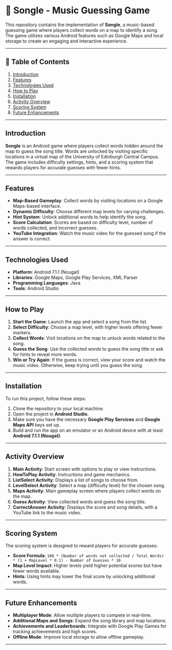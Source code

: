 # 🎵 Songle - Music Guessing Game

This repository contains the implementation of **Songle**, a music-based guessing game where players collect words on a map to identify a song. The game utilizes various Android features such as Google Maps and local storage to create an engaging and interactive experience.

---

## 📑 Table of Contents

1. [Introduction](#introduction)
2. [Features](#-features)
3. [Technologies Used](#-technologies-used)
4. [How to Play](#-how-to-play)
5. [Installation](#-installation)
6. [Activity Overview](#-activity-overview)
7. [Scoring System](#-scoring-system)
8. [Future Enhancements](#-future-enhancements)

---

## Introduction

**Songle** is an Android game where players collect words hidden around the map to guess the song title. Words are unlocked by visiting specific locations in a virtual map of the University of Edinburgh Central Campus. The game includes difficulty settings, hints, and a scoring system that rewards players for accurate guesses with fewer hints.

---

## Features

- **Map-Based Gameplay**: Collect words by visiting locations on a Google Maps-based interface.
- **Dynamic Difficulty**: Choose different map levels for varying challenges.
- **Hint System**: Unlock additional words to help identify the song.
- **Score Calculation**: Scores are based on difficulty level, number of words collected, and incorrect guesses.
- **YouTube Integration**: Watch the music video for the guessed song if the answer is correct.

---

## Technologies Used

- **Platform**: Android 7.1.1 (Nougat)
- **Libraries**: Google Maps, Google Play Services, XML Parser
- **Programming Languages**: Java
- **Tools**: Android Studio

---

## How to Play

1. **Start the Game**: Launch the app and select a song from the list.
2. **Select Difficulty**: Choose a map level, with higher levels offering fewer markers.
3. **Collect Words**: Visit locations on the map to unlock words related to the song.
4. **Guess the Song**: Use the collected words to guess the song title or ask for hints to reveal more words.
5. **Win or Try Again**: If the guess is correct, view your score and watch the music video. Otherwise, keep trying until you guess the song.

---

## Installation

To run this project, follow these steps:

1. Clone the repository to your local machine.
2. Open the project in **Android Studio**.
3. Make sure you have the necessary **Google Play Services** and **Google Maps API** keys set up.
4. Build and run the app on an emulator or an Android device with at least **Android 7.1.1 (Nougat)**.

---

## Activity Overview

1. **Main Activity**: Start screen with options to play or view instructions.
2. **HowToPlay Activity**: Instructions and game mechanics.
3. **ListSelect Activity**: Displays a list of songs to choose from.
4. **LevelSelect Activity**: Select a map (difficulty level) for the chosen song.
5. **Maps Activity**: Main gameplay screen where players collect words on the map.
6. **Guess Activity**: View collected words and guess the song title.
7. **CorrectAnswer Activity**: Displays the score and song details, with a YouTube link to the music video.

---

## Scoring System

The scoring system is designed to reward players for accurate guesses:

- **Score Formula**: `100 * (Number of words not collected / Total Words) * (1 + MapLevel * 0.1) - Number of Guesses * 10`
- **Map Level Impact**: Higher levels yield higher potential scores but have fewer words available.
- **Hints**: Using hints may lower the final score by unlocking additional words.

---

## Future Enhancements

- **Multiplayer Mode**: Allow multiple players to compete in real-time.
- **Additional Maps and Songs**: Expand the song library and map locations.
- **Achievements and Leaderboards**: Integrate with Google Play Games for tracking achievements and high scores.
- **Offline Mode**: Improve local storage to allow offline gameplay.

---


